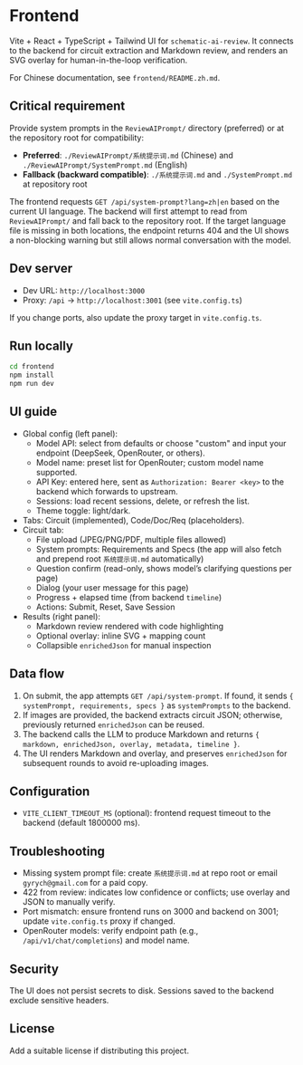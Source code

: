 # Frontend

Vite + React + TypeScript + Tailwind UI for `schematic-ai-review`. It connects to the backend for circuit extraction and Markdown review, and renders an SVG overlay for human-in-the-loop verification.

For Chinese documentation, see `frontend/README.zh.md`.

## Critical requirement

Provide system prompts in the `ReviewAIPrompt/` directory (preferred) or at the repository root for compatibility:

- **Preferred**: `./ReviewAIPrompt/系统提示词.md` (Chinese) and `./ReviewAIPrompt/SystemPrompt.md` (English)
- **Fallback (backward compatible)**: `./系统提示词.md` and `./SystemPrompt.md` at repository root

The frontend requests `GET /api/system-prompt?lang=zh|en` based on the current UI language. The backend will first attempt to read from `ReviewAIPrompt/` and fall back to the repository root. If the target language file is missing in both locations, the endpoint returns 404 and the UI shows a non-blocking warning but still allows normal conversation with the model.

## Dev server

- Dev URL: `http://localhost:3000`
- Proxy: `/api` → `http://localhost:3001` (see `vite.config.ts`)

If you change ports, also update the proxy target in `vite.config.ts`.

## Run locally

```bash
cd frontend
npm install
npm run dev
```

## UI guide

- Global config (left panel):
  - Model API: select from defaults or choose "custom" and input your endpoint (DeepSeek, OpenRouter, or others).
  - Model name: preset list for OpenRouter; custom model name supported.
  - API Key: entered here, sent as `Authorization: Bearer <key>` to the backend which forwards to upstream.
  - Sessions: load recent sessions, delete, or refresh the list.
  - Theme toggle: light/dark.
- Tabs: Circuit (implemented), Code/Doc/Req (placeholders).
- Circuit tab:
  - File upload (JPEG/PNG/PDF, multiple files allowed)
  - System prompts: Requirements and Specs (the app will also fetch and prepend root `系统提示词.md` automatically)
  - Question confirm (read-only, shows model’s clarifying questions per page)
  - Dialog (your user message for this page)
  - Progress + elapsed time (from backend `timeline`)
  - Actions: Submit, Reset, Save Session
- Results (right panel):
  - Markdown review rendered with code highlighting
  - Optional overlay: inline SVG + mapping count
  - Collapsible `enrichedJson` for manual inspection

## Data flow

1) On submit, the app attempts `GET /api/system-prompt`. If found, it sends `{ systemPrompt, requirements, specs }` as `systemPrompts` to the backend.
2) If images are provided, the backend extracts circuit JSON; otherwise, previously returned `enrichedJson` can be reused.
3) The backend calls the LLM to produce Markdown and returns `{ markdown, enrichedJson, overlay, metadata, timeline }`.
4) The UI renders Markdown and overlay, and preserves `enrichedJson` for subsequent rounds to avoid re-uploading images.

## Configuration

- `VITE_CLIENT_TIMEOUT_MS` (optional): frontend request timeout to the backend (default 1800000 ms).

## Troubleshooting

- Missing system prompt file: create `系统提示词.md` at repo root or email `gyrych@gmail.com` for a paid copy.
- 422 from review: indicates low confidence or conflicts; use overlay and JSON to manually verify.
- Port mismatch: ensure frontend runs on 3000 and backend on 3001; update `vite.config.ts` proxy if changed.
- OpenRouter models: verify endpoint path (e.g., `/api/v1/chat/completions`) and model name.

## Security

The UI does not persist secrets to disk. Sessions saved to the backend exclude sensitive headers.

## License

Add a suitable license if distributing this project.

